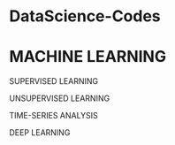 # DataScience-Codes

# MACHINE LEARNING 
   SUPERVISED LEARNING

   UNSUPERVISED LEARNING

   TIME-SERIES ANALYSIS
 
   DEEP LEARNING


